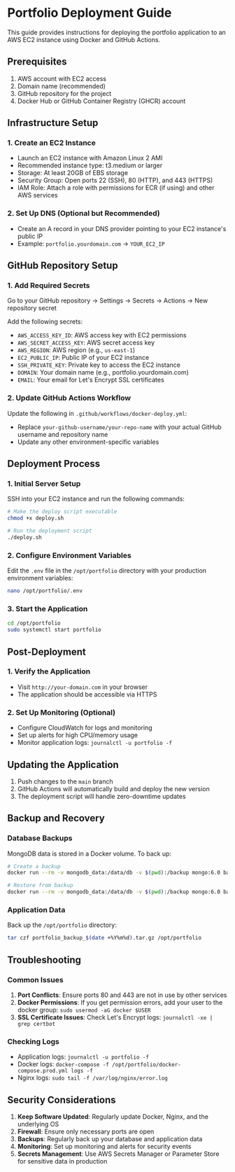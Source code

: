 # Portfolio Deployment Guide

This guide provides instructions for deploying the portfolio application to an AWS EC2 instance using Docker and GitHub Actions.

## Prerequisites

1. AWS account with EC2 access
2. Domain name (recommended)
3. GitHub repository for the project
4. Docker Hub or GitHub Container Registry (GHCR) account

## Infrastructure Setup

### 1. Create an EC2 Instance

- Launch an EC2 instance with Amazon Linux 2 AMI
- Recommended instance type: t3.medium or larger
- Storage: At least 20GB of EBS storage
- Security Group: Open ports 22 (SSH), 80 (HTTP), and 443 (HTTPS)
- IAM Role: Attach a role with permissions for ECR (if using) and other AWS services

### 2. Set Up DNS (Optional but Recommended)

- Create an A record in your DNS provider pointing to your EC2 instance's public IP
- Example: `portfolio.yourdomain.com` → `YOUR_EC2_IP`

## GitHub Repository Setup

### 1. Add Required Secrets

Go to your GitHub repository → Settings → Secrets → Actions → New repository secret

Add the following secrets:

- `AWS_ACCESS_KEY_ID`: AWS access key with EC2 permissions
- `AWS_SECRET_ACCESS_KEY`: AWS secret access key
- `AWS_REGION`: AWS region (e.g., `us-east-1`)
- `EC2_PUBLIC_IP`: Public IP of your EC2 instance
- `SSH_PRIVATE_KEY`: Private key to access the EC2 instance
- `DOMAIN`: Your domain name (e.g., portfolio.yourdomain.com)
- `EMAIL`: Your email for Let's Encrypt SSL certificates

### 2. Update GitHub Actions Workflow

Update the following in `.github/workflows/docker-deploy.yml`:

- Replace `your-github-username/your-repo-name` with your actual GitHub username and repository name
- Update any other environment-specific variables

## Deployment Process

### 1. Initial Server Setup

SSH into your EC2 instance and run the following commands:

```bash
# Make the deploy script executable
chmod +x deploy.sh

# Run the deployment script
./deploy.sh
```

### 2. Configure Environment Variables

Edit the `.env` file in the `/opt/portfolio` directory with your production environment variables:

```bash
nano /opt/portfolio/.env
```

### 3. Start the Application

```bash
cd /opt/portfolio
sudo systemctl start portfolio
```

## Post-Deployment

### 1. Verify the Application

- Visit `http://your-domain.com` in your browser
- The application should be accessible via HTTPS

### 2. Set Up Monitoring (Optional)

- Configure CloudWatch for logs and monitoring
- Set up alerts for high CPU/memory usage
- Monitor application logs: `journalctl -u portfolio -f`

## Updating the Application

1. Push changes to the `main` branch
2. GitHub Actions will automatically build and deploy the new version
3. The deployment script will handle zero-downtime updates

## Backup and Recovery

### Database Backups

MongoDB data is stored in a Docker volume. To back up:

```bash
# Create a backup
docker run --rm -v mongodb_data:/data/db -v $(pwd):/backup mongo:6.0 bash -c "cd /data/db && tar czf /backup/mongodb_backup_$(date +%Y%m%d).tar.gz ."

# Restore from backup
docker run --rm -v mongodb_data:/data/db -v $(pwd):/backup mongo:6.0 bash -c "cd /data/db && tar xzf /backup/backup_file.tar.gz --strip 1"
```

### Application Data

Back up the `/opt/portfolio` directory:

```bash
tar czf portfolio_backup_$(date +%Y%m%d).tar.gz /opt/portfolio
```

## Troubleshooting

### Common Issues

1. **Port Conflicts**: Ensure ports 80 and 443 are not in use by other services
2. **Docker Permissions**: If you get permission errors, add your user to the docker group: `sudo usermod -aG docker $USER`
3. **SSL Certificate Issues**: Check Let's Encrypt logs: `journalctl -xe | grep certbot`

### Checking Logs

- Application logs: `journalctl -u portfolio -f`
- Docker logs: `docker-compose -f /opt/portfolio/docker-compose.prod.yml logs -f`
- Nginx logs: `sudo tail -f /var/log/nginx/error.log`

## Security Considerations

1. **Keep Software Updated**: Regularly update Docker, Nginx, and the underlying OS
2. **Firewall**: Ensure only necessary ports are open
3. **Backups**: Regularly back up your database and application data
4. **Monitoring**: Set up monitoring and alerts for security events
5. **Secrets Management**: Use AWS Secrets Manager or Parameter Store for sensitive data in production
